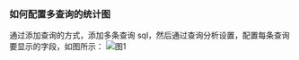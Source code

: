 ### 如何配置多查询的统计图

通过添加查询的方式，添加多条查询 sql，然后通过查询分析设置，配置每条查询要显示的字段，如图所示：
![图1](/img/src/visulization/statistics/statistics2.png)
